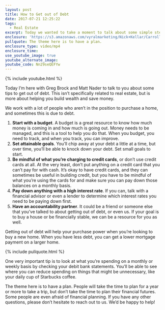 ```yaml
---
layout: post
title: How to Get out of Debt
date: 2017-07-21 12:25:22
tags:
  - Real Estate
excerpt: Today we wanted to take a moment to talk about some simple steps that you can take to get out of debt.
enclosure: 'https://s3.amazonaws.com/vyralmarketing/Nick+Kellar/CarrollCounty+Real+Estate+Getting+out+of+debt.mp4'
pullquote: The theme here is to have a plan.
enclosure_type: video/mp4
enclosure_time:
use_youtube_image: true
youtube_alternate_image:
youtube_code: Nn29seQEFYw
---
```



{% include youtube.html %}

Today I’m here with Greg Brock and Matt Nader to talk to you about some tips to get out of debt. This isn’t specifically related to real estate, but is more about helping you build wealth and save money.&nbsp;

We work with a lot of people who aren’t in the position to purchase a home, and sometimes this is due to debt.&nbsp;

1. **Start with a budget**. A budget is a great resource to know how much money is coming in and how much is going out. Money needs to be managed, and this is a tool to help you do that. When you budget, you need to track, and when you track, you can improve.&nbsp;
2. **Set attainable goals**. You’ll chip away at your debt a little at a time, but over time, you’ll be able to knock down your debt. Set small goals to start.
3. **Be mindful of what you’re charging to credit cards**, or don’t use credit cards at all. At the very least, don’t put anything on a credit card that you can’t pay for with cash. It’s okay to have credit cards, and they can sometimes be useful in building credit, but you have to be mindful of what you’re using the cards for and make sure you can pay down those balances on a monthly basis.
4. **Pay down anything with a high interest rate**. If you can, talk with a financial advisor or even a lender to determine which interest rates you need to be paying down first.
5. **Have an accountability partner**. It could be a friend or someone else that you’ve talked to about getting out of debt, or even us. If your goal is to buy a house or be financially stable, we can be a resource for you as well.&nbsp;

Getting out of debt will help your purchase power when you’re looking to buy a new home. When you have less debt, you can get a lower mortgage payment on a larger home.&nbsp;

{% include pullquote.html %}

One very important tip is to look at what you’re spending on a monthly or weekly basis by checking your debit bank statements. You’ll be able to see where you can reduce spending on things that might be unnecessary, like your daily cup of Starbucks coffee.&nbsp;

The theme here is to have a plan. People will take the time to plan for a year or more to take a trip, but don’t take the time to plan their financial futures. Some people are even afraid of financial planning. If you have any other questions, please don’t hesitate to reach out to us. We’d be happy to help!